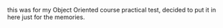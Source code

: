 this was for my Object Oriented course practical test, decided to put it in here just for the memories.
